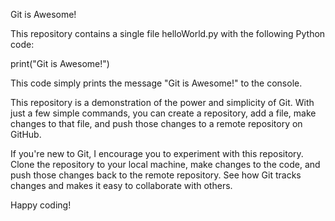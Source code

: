 Git is Awesome!

This repository contains a single file helloWorld.py with the following Python code:

print("Git is Awesome!")

This code simply prints the message "Git is Awesome!" to the console.

This repository is a demonstration of the power and simplicity of Git. With just a few simple commands, you can create a repository, add a file, make changes to that file, and push those changes to a remote repository on GitHub.

If you're new to Git, I encourage you to experiment with this repository. Clone the repository to your local machine, make changes to the code, and push those changes back to the remote repository. See how Git tracks changes and makes it easy to collaborate with others.

Happy coding!
